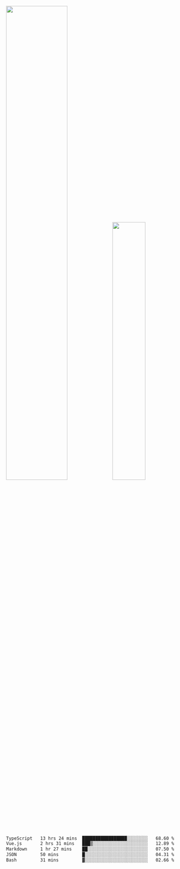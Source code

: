 <img align="" width="57.5%" src="https://github-readme-stats.vercel.app/api?username=Dream4ever&hide_title=true&hide_border=true&count_private=true&show_icons=true&include_all_commits=true&line_height=21" /><img align="" width="42.4%" src="https://github-readme-stats.vercel.app/api/top-langs/?username=Dream4ever&hide_title=true&count_private=true&show_icons=true&langs_count=6&hide_border=true&layout=compact" />

<!--START_SECTION:waka-->

```txt
TypeScript   13 hrs 24 mins  █████████████████░░░░░░░░   68.60 %
Vue.js       2 hrs 31 mins   ███▒░░░░░░░░░░░░░░░░░░░░░   12.89 %
Markdown     1 hr 27 mins    ██░░░░░░░░░░░░░░░░░░░░░░░   07.50 %
JSON         50 mins         █░░░░░░░░░░░░░░░░░░░░░░░░   04.31 %
Bash         31 mins         ▓░░░░░░░░░░░░░░░░░░░░░░░░   02.66 %
```

<!--END_SECTION:waka-->

